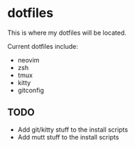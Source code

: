 # dotfiles

This is where my dotfiles will be located.

Current dotfiles include:
- neovim
- zsh
- tmux
- kitty
- gitconfig

## TODO

- Add git/kitty stuff to the install scripts
- Add mutt stuff to the install scripts
